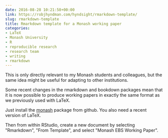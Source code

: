 ```yaml
---
date: 2016-08-28 10:21:58+00:00
link: https://robjhyndman.com/hyndsight/rmarkdown-template/
slug: rmarkdown-template
title: Rmarkdown template for a Monash working paper
categories:
- LaTeX
- Monash University
- R
- reproducible research
- research team
- writing
- rmarkdown
---
```


This is only directly relevant to my Monash students and colleagues, but the same idea might be useful for adapting to other institutions.

Some recent changes in the rmarkdown and bookdown packages mean that it is now possible to produce working papers in exactly the same format as we previously used with LaTeX.<!-- more -->

Just install the [monash](https://github.com/numbats/monash) package from github. You also need a recent version of LaTeX.

Then from within RStudio, create a new document by selecting "Rmarkdown", "From Template", and select "Monash EBS Working Paper".
